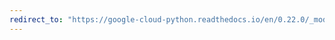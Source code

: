 ```yaml
---
redirect_to: "https://google-cloud-python.readthedocs.io/en/0.22.0/_modules/google/cloud/logging/client.html"
---
```

